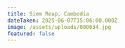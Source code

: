 ```yaml
---
title: Siem Reap, Cambodia
dateTaken: 2025-06-07T15:06:00.000Z
image: /assets/uploads/000034.jpg
featured: false
---
```

